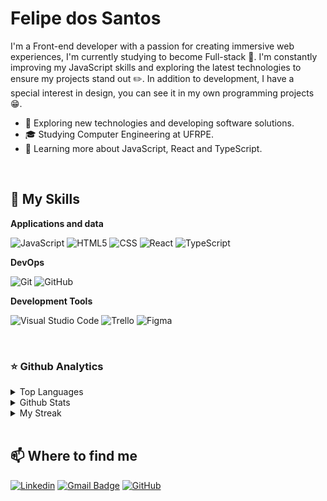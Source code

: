 # Felipe dos Santos
I'm a Front-end developer with a passion for creating immersive web experiences, I'm currently studying to become Full-stack 🌱. I'm constantly improving my JavaScript skills and exploring the latest technologies to ensure my projects stand out ✏️. In addition to development, I have a special interest in design, you can see it in my own programming projects 😁.

- 🤔 Exploring new technologies and developing software solutions.
- 🎓 Studying Computer Engineering at UFRPE.
- 🌱 Learning more about JavaScript, React and TypeScript.

<br>

## 🚀 My Skills

**Applications and data**

![JavaScript](https://img.shields.io/badge/-JavaScript-333333?style=flat&logo=javascript)
![HTML5](https://img.shields.io/badge/-HTML5-333333?style=flat&logo=HTML5)
![CSS](https://img.shields.io/badge/-CSS-333333?style=flat&logo=CSS3&logoColor=1572B6)
![React](https://img.shields.io/badge/-React-333333?style=flat&logo=react)
![TypeScript](https://img.shields.io/badge/-TypeScript-333333?style=flat&logo=typescript)

**DevOps**

![Git](https://img.shields.io/badge/-Git-333333?style=flat&logo=git)
![GitHub](https://img.shields.io/badge/-GitHub-333333?style=flat&logo=github)

**Development Tools**

![Visual Studio Code](https://img.shields.io/badge/-Visual%20Studio%20Code-333333?style=flat&logo=visual-studio-code&logoColor=007ACC)
![Trello](https://img.shields.io/badge/-Trello-333333?style=flat&logo=trello&logoColor=007ACC)
![Figma](https://img.shields.io/badge/-Figma-333333?style=flat&logo=figma&logoColor=007ACC)

<br/>

### ⭐ Github Analytics
<details>
  <summary> Top Languages </summary>
  <p>
    <img src="https://github-readme-stats.vercel.app/api/top-langs/?username=felps1z&theme=dark&show_icons=true&hide_border=true&layout=compact" alt="felps1z's Top Languages">
  </p>
</details>
<details>
  <summary> Github Stats </summary>
  <p>
    <img src="https://github-readme-stats.vercel.app/api?username=felps1z&theme=dark&show_icons=true&hide_border=true&count_private=true" alt="felps1z's Stats">
  </p>
</details>
<details>
  <summary> My Streak </summary>
  <p>
    <img src="https://github-readme-streak-stats.herokuapp.com/?user=felps1z&theme=dark&hide_border=true" alt="felps1z's Streak">
  </p>
</details>
<br>

## 📫 Where to find me

[![Linkedin](https://img.shields.io/badge/-felps1z-blue?style=flat-square&logo=Linkedin&logoColor=white&link=https://linkedin.com/in/felps1z/)](https://linkedin.com/in/felps1z/)
[![Gmail Badge](https://img.shields.io/badge/-fesantos.dev@gmail.com-006bed?style=flat-square&logo=Gmail&logoColor=white&link=mailto:fesantos.dev@gmail.com)](mailto:fesantos.dev@gmail.com)
[![GitHub](https://img.shields.io/github/followers/felps1z?label=follow&style=social)](https://github.com/Felps1z)

